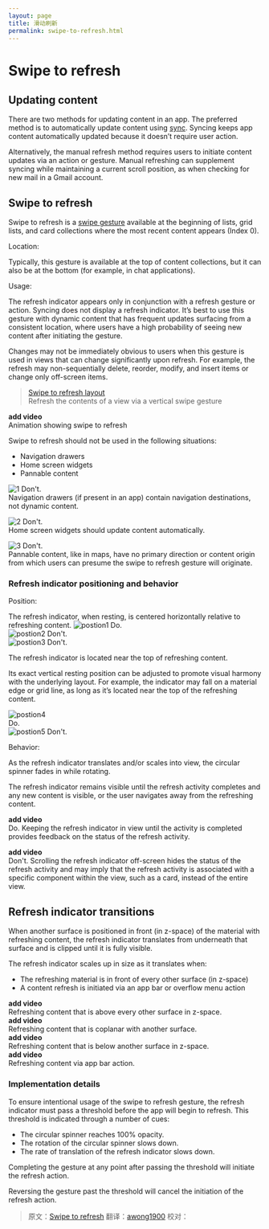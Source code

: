 ```yaml
---
layout: page
title: 滑动刷新
permalink: swipe-to-refresh.html
---
```


# Swipe to refresh

## Updating content

There are two methods for updating content in an app. The preferred method is to automatically update content using [sync](http://developer.android.com/training/sync-adapters/index.html). Syncing keeps app content automatically updated because it doesn’t require user action.

Alternatively, the manual refresh method requires users to initiate content updates via an action or gesture. Manual refreshing can supplement syncing while maintaining a current scroll position, as when checking for new mail in a Gmail account.

## Swipe to refresh

Swipe to refresh is a [swipe gesture](http://www.google.com/design/spec/patterns/gestures.html#gestures-gestures) available at the beginning of lists, grid lists, and card collections where the most recent content appears (Index 0).

Location:

Typically, this gesture is available at the top of content collections, but it can also be at the bottom (for example, in chat applications).

Usage:

The refresh indicator appears only in conjunction with a refresh gesture or action. Syncing does not display a refresh indicator. It’s best to use this gesture with dynamic content that has frequent updates surfacing from a consistent location, where users have a high probability of seeing new content after initiating the gesture.

Changes may not be immediately obvious to users when this gesture is used in views that can change significantly upon refresh. For example, the refresh may non-sequentially delete, reorder, modify, and insert items or change only off-screen items.


> [Swipe to refresh layout](https://developer.android.com/reference/android/support/v4/widget/SwipeRefreshLayout.html)  
> Refresh the contents of a view via a vertical swipe gesture

**add video**  
Animation showing swipe to refresh

Swipe to refresh should not be used in the following situations:

* Navigation drawers
* Home screen widgets
* Pannable content

![1](images/patterns_swipetorefresh_dont1.png)
Don't.   
Navigation drawers (if present in an app) contain navigation destinations, not dynamic content.

![2](images/patterns_swipetorefresh_dont2.png)
Don't.  
Home screen widgets should update content automatically.

![3](images/patterns_swipetorefresh_dont3.png)
Don't.  
Pannable content, like in maps, have no primary direction or content origin from which users can presume the swipe to refresh gesture will originate.

### Refresh indicator positioning and behavior

Position:

The refresh indicator, when resting, is centered horizontally relative to refreshing content.
![postion1](images/patterns_swipetorefresh_position1.png)
Do.   
![postion2](images/patterns_swipetorefresh_position2.png)
Don't.   
![postion3](images/patterns_swipetorefresh_position3.png)
Don't.

The refresh indicator is located near the top of refreshing content.

Its exact vertical resting position can be adjusted to promote visual harmony with the underlying layout. For example, the indicator may fall on a material edge or grid line, as long as it’s located near the top of the refreshing content.

![postion4](images/patterns_swipetorefresh_position4.png)  
Do.  
![postion5](images/patterns_swipetorefresh_position5.png)
Don't.

Behavior:

As the refresh indicator translates and/or scales into view, the circular spinner fades in while rotating.

The refresh indicator remains visible until the refresh activity completes and any new content is visible, or the user navigates away from the refreshing content.

**add video**  
Do.
Keeping the refresh indicator in view until the activity is completed provides feedback on the status of the refresh activity.

**add video**  
Don't.
Scrolling the refresh indicator off-screen hides the status of the refresh activity and may imply that the refresh activity is associated with a specific component within the view, such as a card, instead of the entire view.

## Refresh indicator transitions

When another surface is positioned in front (in z-space) of the material with refreshing content, the refresh indicator translates from underneath that surface and is clipped until it is fully visible.

The refresh indicator scales up in size as it translates when:

* The refreshing material is in front of every other surface (in z-space)
* A content refresh is initiated via an app bar or overflow menu action

**add video**  
Refreshing content that is above every other surface in z-space.   
**add video**   
Refreshing content that is coplanar with another surface.   
**add video**   
Refreshing content that is below another surface in z-space.   
**add video**   
Refreshing content via app bar action.

### Implementation details

To ensure intentional usage of the swipe to refresh gesture, the refresh indicator must pass a threshold before the app will begin to refresh. This threshold is indicated through a number of cues:

* The circular spinner reaches 100% opacity.
* The rotation of the circular spinner slows down.
* The rate of translation of the refresh indicator slows down.

Completing the gesture at any point after passing the threshold will initiate the refresh action.

Reversing the gesture past the threshold will cancel the initiation of the refresh action.

> 原文：[Swipe to refresh](http://www.google.com/design/spec/patterns/swipe-to-refresh.html)  翻译：[awong1900](https://github.com/awong1900)  校对：